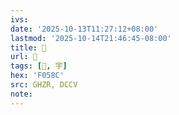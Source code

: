```yaml
---
ivs:
date: '2025-10-13T11:27:12+08:00'
lastmod: '2025-10-14T21:46:45-08:00'
title: 󰖋
url: 󰖋
tags: [󰖌, 宇]
hex: 'F058C'
src: GHZR, DCCV
note:
---
```

